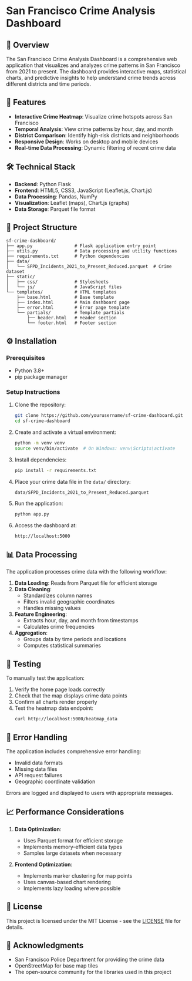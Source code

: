 # San Francisco Crime Analysis Dashboard

## 📌 Overview

The San Francisco Crime Analysis Dashboard is a comprehensive web application that visualizes and analyzes crime patterns in San Francisco from 2021 to present. The dashboard provides interactive maps, statistical charts, and predictive insights to help understand crime trends across different districts and time periods.

## 🚀 Features

- **Interactive Crime Heatmap**: Visualize crime hotspots across San Francisco
- **Temporal Analysis**: View crime patterns by hour, day, and month
- **District Comparison**: Identify high-risk districts and neighborhoods
- **Responsive Design**: Works on desktop and mobile devices
- **Real-time Data Processing**: Dynamic filtering of recent crime data

## 🛠️ Technical Stack

- **Backend**: Python Flask
- **Frontend**: HTML5, CSS3, JavaScript (Leaflet.js, Chart.js)
- **Data Processing**: Pandas, NumPy
- **Visualization**: Leaflet (maps), Chart.js (graphs)
- **Data Storage**: Parquet file format

## 📂 Project Structure

```
sf-crime-dashboard/
├── app.py                # Flask application entry point
├── utils.py              # Data processing and utility functions
├── requirements.txt      # Python dependencies
├── data/
│   └── SFPD_Incidents_2021_to_Present_Reduced.parquet  # Crime dataset
├── static/
│   ├── css/              # Stylesheets
│   └── js/               # JavaScript files
└── templates/            # HTML templates
    ├── base.html         # Base template
    ├── index.html        # Main dashboard page
    ├── error.html        # Error page template
    └── partials/         # Template partials
        ├── header.html   # Header section
        └── footer.html   # Footer section
```

## ⚙️ Installation

### Prerequisites

- Python 3.8+
- pip package manager

### Setup Instructions

1. Clone the repository:
   ```bash
   git clone https://github.com/yourusername/sf-crime-dashboard.git
   cd sf-crime-dashboard
   ```

2. Create and activate a virtual environment:
   ```bash
   python -m venv venv
   source venv/bin/activate  # On Windows: venv\Scripts\activate
   ```

3. Install dependencies:
   ```bash
   pip install -r requirements.txt
   ```

4. Place your crime data file in the `data/` directory:
   ```
   data/SFPD_Incidents_2021_to_Present_Reduced.parquet
   ```

5. Run the application:
   ```bash
   python app.py
   ```

6. Access the dashboard at:
   ```
   http://localhost:5000
   ```

## 📊 Data Processing

The application processes crime data with the following workflow:

1. **Data Loading**: Reads from Parquet file for efficient storage
2. **Data Cleaning**:
   - Standardizes column names
   - Filters invalid geographic coordinates
   - Handles missing values
3. **Feature Engineering**:
   - Extracts hour, day, and month from timestamps
   - Calculates crime frequencies
4. **Aggregation**:
   - Groups data by time periods and locations
   - Computes statistical summaries

## 🧪 Testing

To manually test the application:

1. Verify the home page loads correctly
2. Check that the map displays crime data points
3. Confirm all charts render properly
4. Test the heatmap data endpoint:
   ```bash
   curl http://localhost:5000/heatmap_data
   ```

## 🚨 Error Handling

The application includes comprehensive error handling:

- Invalid data formats
- Missing data files
- API request failures
- Geographic coordinate validation

Errors are logged and displayed to users with appropriate messages.

## 📈 Performance Considerations

1. **Data Optimization**:
   - Uses Parquet format for efficient storage
   - Implements memory-efficient data types
   - Samples large datasets when necessary

2. **Frontend Optimization**:
   - Implements marker clustering for map points
   - Uses canvas-based chart rendering
   - Implements lazy loading where possible


## 📝 License

This project is licensed under the MIT License - see the [LICENSE](LICENSE) file for details.

## 🙏 Acknowledgments

- San Francisco Police Department for providing the crime data
- OpenStreetMap for base map tiles
- The open-source community for the libraries used in this project

